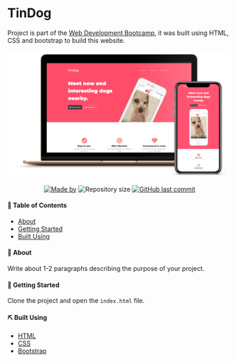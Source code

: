 # TinDog

Project is part of the [Web Development Bootcamp](https://www.udemy.com/course/the-complete-web-development-bootcamp/), it was built using HTML, CSS and bootstrap to build this website.

<p align="center">
    <img src="images/tindog.png" width="500px" alt="tindog" />
</p>

<p align="center">
  <a href="https://www.linkedin.com/in/eliasgcf/"><img alt="Made by" src="https://img.shields.io/badge/made%20by-Rafael%20Ribeiro-%23ff4c68"></a>
  <img alt="Repository size" src="https://img.shields.io/github/repo-size/EliasGcf/nlw-3?color=ff4c68">
  <a href="https://github.com/rribeiro1/web-development-projects/commits/master"><img alt="GitHub last commit" src="https://img.shields.io/github/last-commit/rribeiro1/web-development-projects?color=ef8172"></a>
</p>

#### 📝 Table of Contents

- [About](#about)
- [Getting Started](#getting_started)
- [Built Using](#built_using)

#### 🧐 About <a name = "about"></a>

Write about 1-2 paragraphs describing the purpose of your project.

#### 🏁 Getting Started <a name = "getting_started"></a>

Clone the project and open the `index.html` file.


#### ⛏️ Built Using <a name = "built_using"></a>

- [HTML](https://developer.mozilla.org/en-US/docs/Web/Guide/HTML/HTML5) 
- [CSS](https://www.w3.org/Style/CSS/current-work.en.html)
- [Bootstrap](https://getbootstrap.com/)
